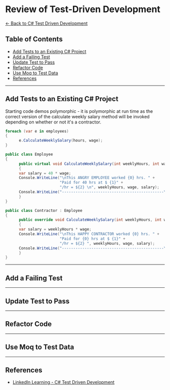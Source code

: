 # Review of Test-Driven Development

[<- Back to C# Test Driven Development](../README.md)

## Table of Contents

* [Add Tests to an Existing C# Project](#add-tests-to-an-existing-c-project)
* [Add a Failing Test](#add-a-failing-test)
* [Update Test to Pass](#refactor-test-to-pass)
* [Refactor Code](#refactor-code)
* [Use Moq to Test Data](#use-moq-to-test-data)
* [References](#references)

---

## Add Tests to an Existing C# Project

Starting code demos polymorphic - it is polymorphic at run time as the correct version of the calculate weekly salary method will be invoked depending on whether or not it's a contractor.

```c#
foreach (var e in employees)
{
      e.CalculateWeeklySalary(hours, wage);
}

public class Employee
{
      public virtual void CalculateWeeklySalary(int weeklyHours, int wage)
      {
      var salary = 40 * wage;
      Console.WriteLine("\nThis ANGRY EMPLOYEE worked {0} hrs. " + 
                        "Paid for 40 hrs at $ {1}" +
                        "/hr = ${2} \n", weeklyHours, wage, salary);
      Console.WriteLine("---------------------------------------------\n");
      }
}

public class Contractor : Employee
{
      public override void CalculateWeeklySalary(int weeklyHours, int wage)
      {
      var salary = weeklyHours * wage;
      Console.WriteLine("\nThis HAPPY CONTRACTOR worked {0} hrs. " + 
                        "Paid for {0} hrs at $ {1}" +
                        "/hr = ${2} ", weeklyHours, wage, salary);
      Console.WriteLine("---------------------------------------------\n");
      }
}
```

---

## Add a Failing Test

---

## Update Test to Pass

---

## Refactor Code

---

## Use Moq to Test Data

---

## References

* [LinkedIn Learning - C# Test Driven Development](https://www.linkedin.com/learning/c-sharp-test-driven-development-2)
